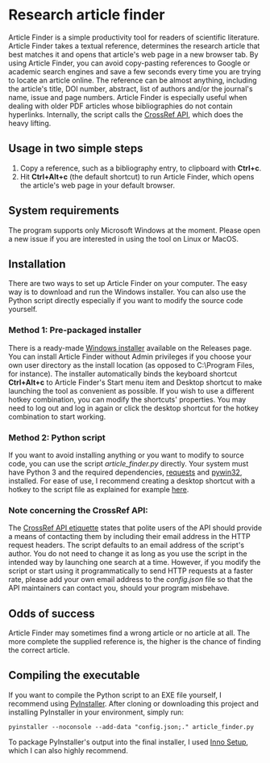 # Research article finder

Article Finder is a simple productivity tool for readers of scientific literature. 
Article Finder takes a textual reference, determines the research article that best matches it and opens that article's web page
in a new browser tab. By using Article Finder, you can avoid copy-pasting references to Google or academic search engines
 and save a few seconds every time you are trying to locate an article online. 
 The reference can be almost anything, including the article's title, DOI number, abstract,
 list of authors and/or the journal's name, issue and page numbers.
 Article Finder is especially useful when dealing with older PDF articles whose bibliographies do not contain hyperlinks. 
 Internally, the script calls the [CrossRef API](https://www.crossref.org/services/metadata-delivery/rest-api/), which
  does the heavy lifting.
  
## Usage in two simple steps

1) Copy a reference, such as a bibliography entry, to clipboard with **Ctrl+c**.
2) Hit **Ctrl+Alt+c** (the default shortcut) to run Article Finder, which opens the article's web page in your default browser.
  
## System requirements

The program supports only Microsoft Windows at the moment. Please open a new issue if you are interested in using the tool on Linux or MacOS.

## Installation

There are two ways to set up Article Finder on your computer. The easy way is to download and run the Windows installer. You can also use the 
Python script directly especially if you want to modify the source code yourself.

### Method 1: Pre-packaged installer

There is a ready-made 
[Windows installer](https://github.com/Jomiri/article-finder/releases/download/v1.0/ArticleFinderInstaller.exe) available on the Releases page. You can
install Article Finder without Admin privileges if you choose your own user directory as the install location (as opposed to C:\Program
 Files, for instance). The installer automatically binds the keyboard shortcut **Ctrl+Alt+c** to Article Finder's Start menu item and Desktop shortcut to make launching the tool
 as convenient as possible. If you wish to use a different hotkey combination, you can modify the shortcuts' properties.
 You may need to log out and log in again or click the desktop shortcut for the hotkey combination to start working.
 
### Method 2: Python script

If you want to avoid installing anything or you want to modify to source code, you can use the script *article_finder.py* directly.
Your system must have Python 3 and the required dependencies, 
[requests](http://docs.python-requests.org/en/master/) and [pywin32](https://github.com/mhammond/pywin32), installed.
For ease of use, I recommend creating a desktop shortcut with a hotkey to the script file as explained for example
[here](https://fieldguide.gizmodo.com/create-your-own-keyboard-shortcuts-to-do-anything-on-wi-1821529700).
 
### Note concerning the CrossRef API:

 The [CrossRef API etiquette](https://github.com/CrossRef/rest-api-doc#etiquette) states that polite users of the API should
  provide a means of contacting them by including their email address in the HTTP request headers. The script
   defaults to an email address of the script's author. You do not need to change it as long as you use the script in the intended way
   by launching one search at a time.
   However, if you modify the script or start using it programmatically to send HTTP requests at a faster rate, please
   add your own email address to the *config.json* file so that the API maintainers can contact you, should your program 
   misbehave.



## Odds of success
Article Finder may sometimes find a wrong article or no article at all. 
The more complete the supplied reference is, the higher is the chance of finding the correct article.

## Compiling the executable

If you want to compile the Python script to an EXE file yourself, I recommend using [PyInstaller](https://www.pyinstaller.org/).
After cloning or downloading this project and installing PyInstaller in your environment, simply run:

 ```pyinstaller --noconsole --add-data "config.json;." article_finder.py```
 
 To package PyInstaller's output into the final installer, I used [Inno Setup](http://www.jrsoftware.org/isinfo.php),
  which I can also highly recommend.